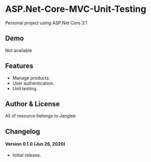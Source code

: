 # ASP.Net-Core-MVC-Unit-Testing #

Personal project using ASP.Net Core 3.1

## Demo ##
Not available

## Features ##
- Manage products.
- User authentication.
- Unit testing.

## Author & License
All of resource belongs to Janglee


## Changelog ##
#### Version 0.1.0 (Jun 26, 2020) ####
- Initial release.
